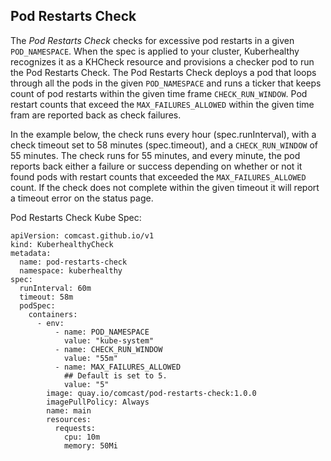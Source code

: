 ## Pod Restarts Check

The *Pod Restarts Check* checks for excessive pod restarts in a given `POD_NAMESPACE`. When the spec is applied to your 
cluster, Kuberhealthy recognizes it as a KHCheck resource and provisions a checker pod to run the Pod Restarts Check. 
The Pod Restarts Check deploys a pod that loops through all the pods in the given `POD_NAMESPACE` and runs a ticker that 
keeps count of pod restarts within the given time frame `CHECK_RUN_WINDOW`. Pod restart counts that exceed the 
`MAX_FAILURES_ALLOWED` within the given time fram are reported back as check failures. 

In the example below, the check runs every hour (spec.runInterval), with a check timeout set to 58 minutes 
(spec.timeout), and a `CHECK_RUN_WINDOW` of 55 minutes. The check runs for 55 minutes, and every minute, the pod reports 
back either a failure or success depending on whether or not it found pods with restart counts that exceeded the 
`MAX_FAILURES_ALLOWED` count. If the check does not complete within the given timeout it will report a timeout error on 
the status page. 


Pod Restarts Check Kube Spec:

```$xslt
apiVersion: comcast.github.io/v1
kind: KuberhealthyCheck
metadata:
  name: pod-restarts-check
  namespace: kuberhealthy
spec:
  runInterval: 60m
  timeout: 58m
  podSpec:
    containers:
      - env:
          - name: POD_NAMESPACE
            value: "kube-system"
          - name: CHECK_RUN_WINDOW
            value: "55m"
          - name: MAX_FAILURES_ALLOWED 
            ## Default is set to 5.
            value: "5"
        image: quay.io/comcast/pod-restarts-check:1.0.0
        imagePullPolicy: Always
        name: main
        resources:
          requests:
            cpu: 10m
            memory: 50Mi
```

